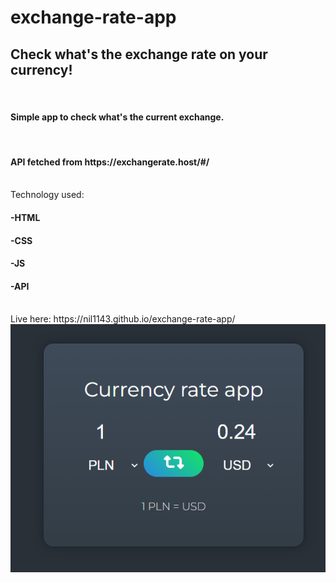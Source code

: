 # exchange-rate-app


<h2>Check what's the exchange rate on your currency!</h2>
<br>
<h4>Simple app to check what's the current exchange. </h4>
<br>
<h4>API fetched from https://exchangerate.host/#/</h4>
<br>
Technology used:
<h4>-HTML</h4>
<h4>-CSS</h4>
<h4>-JS</h4>
<h4>-API</h4>
<br>
Live here: https://nil1143.github.io/exchange-rate-app/
<br>
<img class="items-center" src="/exchange-rate.png">

